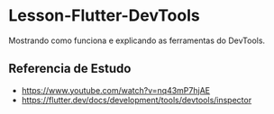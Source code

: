 # Lesson-Flutter-DevTools

Mostrando como funciona e explicando as ferramentas do DevTools.


## Referencia de Estudo
- https://www.youtube.com/watch?v=nq43mP7hjAE
- https://flutter.dev/docs/development/tools/devtools/inspector